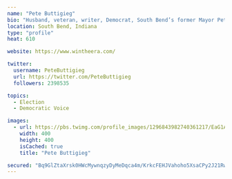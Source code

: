 ```yaml
---
name: "Pete Buttigieg"
bio: "Husband, veteran, writer, Democrat, South Bend’s former Mayor Pete. Boot-Edge-Edge. (he/him)"
location: South Bend, Indiana
type: "profile"
heat: 610

website: https://www.wintheera.com/

twitter:
  username: PeteButtigieg
  url: https://twitter.com/PeteButtigieg
  followers: 2398535

topics:
  - Election
  - Democratic Voice

images:
  - url: https://pbs.twimg.com/profile_images/1296843982740361217/EaG1ATqj_400x400.jpg
    width: 400
    height: 400
    isCached: true
    title: "Pete Buttigieg"

secured: "Bq9GlZtaXrsk0HWcMywnqzyDyMeDqca4m/KrkcFEHJVahoho5XsaCPy2J21Rwaty6hoPCQIfBYqJE0nAS5Xw2QyJclyPRoxzeRdUea1tFf1nQsREHPyGM315yxhRt6mZeOyg42pwu+0yqMSaS47QdQvNhet5mn0fIyeiqtjSBduH5+xNAZUzGiZReDiDjKITXRWbRHyGWIuxbtgIgIHqJy9Xwz+M+4BvXpKl9Gbqs9E5gs77lMdXuzSzNiOFHdAhurnbyGq4VuQ9otlENIwdNSda97mlG8pCigxO8esRzq+Gf9QXxhvRwlrr/UZhQIVpAZaDqsw8fP8EGycn8XrYTwIDiH7q255HBLScpJXaNImgcjMmmjBoEHrXpmKgBmv9GZMT5S+U83t/VRLi84Ev1+dgsodLYc2hL2ETjpZnPxo=;pWXGPKbTfIP5sMdaAbRzTA=="
---
```


